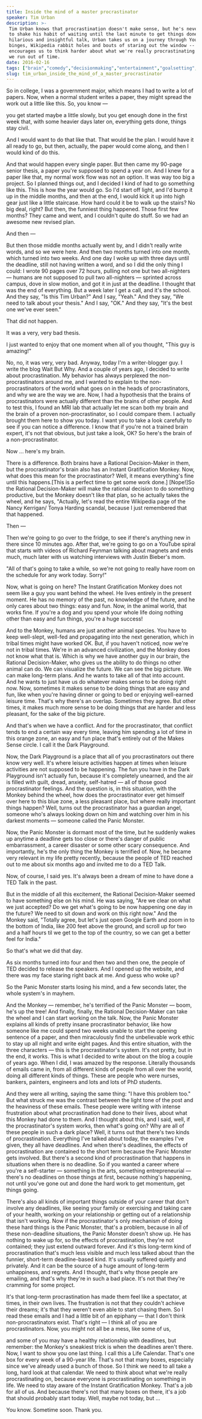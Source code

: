 ```yaml
---
title: Inside the mind of a master procrastinator
speaker: Tim Urban
description: >-
 Tim Urban knows that procrastination doesn't make sense, but he's never been able
 to shake his habit of waiting until the last minute to get things done. In this
 hilarious and insightful talk, Urban takes us on a journey through YouTube
 binges, Wikipedia rabbit holes and bouts of staring out the window -- and
 encourages us to think harder about what we're really procrastinating on, before
 we run out of time.
date: 2016-02-16
tags: ["brain","comedy","decisionmaking","entertainment","goalsetting","humor","internet","mind","productivity","online-video","time","visualizations","work","writing","choice"]
slug: tim_urban_inside_the_mind_of_a_master_procrastinator
---
```


So in college, I was a government major, which means I had to write a lot of papers. Now,
when a normal student writes a paper, they might spread the work out a little like this.
So, you know —

you get started maybe a little slowly, but you get enough done in the first week that,
with some heavier days later on, everything gets done, things stay civil.

And I would want to do that like that. That would be the plan. I would have it all ready
to go, but then, actually, the paper would come along, and then I would kind of do
this.

And that would happen every single paper. But then came my 90-page senior thesis, a paper
you're supposed to spend a year on. And I knew for a paper like that, my normal work flow
was not an option. It was way too big a project. So I planned things out, and I decided I
kind of had to go something like this. This is how the year would go. So I'd start off
light, and I'd bump it up in the middle months, and then at the end, I would kick it up
into high gear just like a little staircase. How hard could it be to walk up the stairs?
No big deal, right? But then, the funniest thing happened. Those first few months? They
came and went, and I couldn't quite do stuff. So we had an awesome new revised
plan.

And then —

But then those middle months actually went by, and I didn't really write words, and so we
were here. And then two months turned into one month, which turned into two weeks. And one
day I woke up with three days until the deadline, still not having written a word, and so
I did the only thing I could: I wrote 90 pages over 72 hours, pulling not one but two
all-nighters — humans are not supposed to pull two all-nighters — sprinted across campus,
dove in slow motion, and got it in just at the deadline. I thought that was the end of
everything. But a week later I get a call, and it's the school. And they say, "Is this Tim
Urban?" And I say, "Yeah." And they say, "We need to talk about your thesis." And I say,
"OK." And they say, "It's the best one we've ever seen."

That did not happen.

It was a very, very bad thesis.

I just wanted to enjoy that one moment when all of you thought, "This guy is
amazing!"

No, no, it was very, very bad. Anyway, today I'm a writer-blogger guy. I write the blog
Wait But Why. And a couple of years ago, I decided to write about procrastination. My
behavior has always perplexed the non-procrastinators around me, and I wanted to explain
to the non-procrastinators of the world what goes on in the heads of procrastinators, and
why we are the way we are. Now, I had a hypothesis that the brains of procrastinators were
actually different than the brains of other people. And to test this, I found an MRI lab
that actually let me scan both my brain and the brain of a proven non-procrastinator, so I
could compare them. I actually brought them here to show you today. I want you to take a
look carefully to see if you can notice a difference. I know that if you're not a trained
brain expert, it's not that obvious, but just take a look, OK? So here's the brain of a
non-procrastinator.

Now ... here's my brain.

There is a difference. Both brains have a Rational Decision-Maker in them, but the
procrastinator's brain also has an Instant Gratification Monkey. Now, what does this mean
for the procrastinator? Well, it means everything's fine until this happens.[This is a
perfect time to get some work done.] [Nope!]So the Rational Decision-Maker will make the
rational decision to do something productive, but the Monkey doesn't like that plan, so he
actually takes the wheel, and he says, "Actually, let's read the entire Wikipedia page of
the Nancy Kerrigan/ Tonya Harding scandal, because I just remembered that that
happened.

Then —

Then we're going to go over to the fridge, to see if there's anything new in there since
10 minutes ago. After that, we're going to go on a YouTube spiral that starts with videos
of Richard Feynman talking about magnets and ends much, much later with us watching
interviews with Justin Bieber's mom.

"All of that's going to take a while, so we're not going to really have room on the
schedule for any work today. Sorry!"

Now, what is going on here? The Instant Gratification Monkey does not seem like a guy you
want behind the wheel. He lives entirely in the present moment. He has no memory of the
past, no knowledge of the future, and he only cares about two things: easy and fun. Now, in
the animal world, that works fine. If you're a dog and you spend your whole life doing
nothing other than easy and fun things, you're a huge success!

And to the Monkey, humans are just another animal species. You have to keep well-slept,
well-fed and propagating into the next generation, which in tribal times might have worked
OK. But, if you haven't noticed, now we're not in tribal times. We're in an advanced
civilization, and the Monkey does not know what that is. Which is why we have another guy
in our brain, the Rational Decision-Maker, who gives us the ability to do things no other
animal can do. We can visualize the future. We can see the big picture. We can make
long-term plans. And he wants to take all of that into account. And he wants to just have
us do whatever makes sense to be doing right now. Now, sometimes it makes sense to be
doing things that are easy and fun, like when you're having dinner or going to bed or
enjoying well-earned leisure time. That's why there's an overlap. Sometimes they agree.
But other times, it makes much more sense to be doing things that are harder and less
pleasant, for the sake of the big picture.

And that's when we have a conflict. And for the procrastinator, that conflict tends to end
a certain way every time, leaving him spending a lot of time in this orange zone, an easy
and fun place that's entirely out of the Makes Sense circle. I call it the Dark
Playground.

Now, the Dark Playground is a place that all of you procrastinators out there know very
well. It's where leisure activities happen at times when leisure activities are not
supposed to be happening. The fun you have in the Dark Playground isn't actually fun,
because it's completely unearned, and the air is filled with guilt, dread, anxiety,
self-hatred — all of those good procrastinator feelings. And the question is, in this
situation, with the Monkey behind the wheel, how does the procrastinator ever get himself
over here to this blue zone, a less pleasant place, but where really important things
happen? Well, turns out the procrastinator has a guardian angel, someone who's always
looking down on him and watching over him in his darkest moments — someone called the
Panic Monster.

Now, the Panic Monster is dormant most of the time, but he suddenly wakes up anytime a
deadline gets too close or there's danger of public embarrassment, a career disaster or
some other scary consequence. And importantly, he's the only thing the Monkey is terrified
of. Now, he became very relevant in my life pretty recently, because the people of TED
reached out to me about six months ago and invited me to do a TED Talk.

Now, of course, I said yes. It's always been a dream of mine to have done a TED Talk in
the past.

But in the middle of all this excitement, the Rational Decision-Maker seemed to have
something else on his mind. He was saying, "Are we clear on what we just accepted? Do we
get what's going to be now happening one day in the future? We need to sit down and work
on this right now." And the Monkey said, "Totally agree, but let's just open Google Earth
and zoom in to the bottom of India, like 200 feet above the ground, and scroll up for two
and a half hours til we get to the top of the country, so we can get a better feel for
India."

So that's what we did that day.

As six months turned into four and then two and then one, the people of TED decided to
release the speakers. And I opened up the website, and there was my face staring right
back at me. And guess who woke up?

So the Panic Monster starts losing his mind, and a few seconds later, the whole system's
in mayhem.

And the Monkey — remember, he's terrified of the Panic Monster — boom, he's up the tree!
And finally, finally, the Rational Decision-Maker can take the wheel and I can start
working on the talk. Now, the Panic Monster explains all kinds of pretty insane
procrastinator behavior, like how someone like me could spend two weeks unable to start
the opening sentence of a paper, and then miraculously find the unbelievable work ethic to
stay up all night and write eight pages. And this entire situation, with the three
characters — this is the procrastinator's system. It's not pretty, but in the end, it
works. This is what I decided to write about on the blog a couple of years ago. When I did,
I was amazed by the response. Literally thousands of emails came in, from all different
kinds of people from all over the world, doing all different kinds of things. These are
people who were nurses, bankers, painters, engineers and lots and lots of PhD
students.

And they were all writing, saying the same thing: "I have this problem too." But what
struck me was the contrast between the light tone of the post and the heaviness of these
emails. These people were writing with intense frustration about what procrastination had
done to their lives, about what this Monkey had done to them. And I thought about this,
and I said, well, if the procrastinator's system works, then what's going on? Why are all
of these people in such a dark place? Well, it turns out that there's two kinds of
procrastination. Everything I've talked about today, the examples I've given, they all
have deadlines. And when there's deadlines, the effects of procrastination are contained
to the short term because the Panic Monster gets involved. But there's a second kind of
procrastination that happens in situations when there is no deadline. So if you wanted a
career where you're a self-starter — something in the arts, something entrepreneurial —
there's no deadlines on those things at first, because nothing's happening, not until
you've gone out and done the hard work to get momentum, get things going.

There's also all kinds of important things outside of your career that don't involve any
deadlines, like seeing your family or exercising and taking care of your health, working
on your relationship or getting out of a relationship that isn't working. Now if the
procrastinator's only mechanism of doing these hard things is the Panic Monster, that's a
problem, because in all of these non-deadline situations, the Panic Monster doesn't show
up. He has nothing to wake up for, so the effects of procrastination, they're not
contained; they just extend outward forever. And it's this long-term kind of
procrastination that's much less visible and much less talked about than the funnier,
short-term deadline-based kind. It's usually suffered quietly and privately. And it can be
the source of a huge amount of long-term unhappiness, and regrets. And I thought, that's
why those people are emailing, and that's why they're in such a bad place. It's not that
they're cramming for some project.

It's that long-term procrastination has made them feel like a spectator, at times, in
their own lives. The frustration is not that they couldn't achieve their dreams; it's that
they weren't even able to start chasing them. So I read these emails and I had a little bit
of an epiphany — that I don't think non-procrastinators exist. That's right — I think all
of you are procrastinators. Now, you might not all be a mess, like some of
us,

and some of you may have a healthy relationship with deadlines, but remember: the Monkey's
sneakiest trick is when the deadlines aren't there. Now, I want to show you one last thing.
I call this a Life Calendar. That's one box for every week of a 90-year life. That's not
that many boxes, especially since we've already used a bunch of those. So I think we need
to all take a long, hard look at that calendar. We need to think about what we're really
procrastinating on, because everyone is procrastinating on something in life. We need to
stay aware of the Instant Gratification Monkey. That's a job for all of us. And because
there's not that many boxes on there, it's a job that should probably start today. Well,
maybe not today, but ...

You know. Sometime soon. Thank you.

<!--
ad_duration=3.33
event="TED2016"
external_start_time=0
has_talk_citation=1
intro_duration=11.82
is_subtitle_required="False"
is_talk_featured="True"
language="en"
language_swap="False"
native_language="en"
number_of_related_talks=6
number_of_speakers=1
number_of_subtitled_videos=43
number_of_tags=15
number_of_talk_download_languages=43
number_of_talk_more_resources=0
number_of_talk_recommendations=1
number_of_talks_take_actions=1
post_ad_duration=0.83
published_timestamp="2016-03-15 18:36:59"
recording_date="2016-02-16"
speaker_description="Blogger"
speaker_is_published=1
speaker_name="Tim Urban"
speaker_what_others_say="Wait But Why has captured a level of reader engagement that even the new-media giants would be envious of."
talk_more_resources=[]
talk_name="Inside the mind of a master procrastinator"
talk_recommendations_blurb="Check out Tim Urban's reading recommendations."
talks_tags=["brain","comedy","decisionmaking","entertainment","goalsetting","humor","internet","mind","productivity","online-video","time","visualizations","work","writing","choice"]
url_audio="https://download.ted.com/talks/TimUrban_2016.mp3?apikey=acme-roadrunner"
url_photo_speaker="https://pe.tedcdn.com/images/ted/9b019d624330241c769911021fd49a1ac680e3b4_254x191.jpg"
url_photo_talk="https://s3.amazonaws.com/talkstar-photos/uploads/d5d00454-d7aa-434c-8fae-ff2bc97c5f02/TimUrban_2016-embed.jpg"
url_webpage="https://www.ted.com/talks/tim_urban_inside_the_mind_of_a_master_procrastinator"
video_type_name="TED Stage Talk"
-->